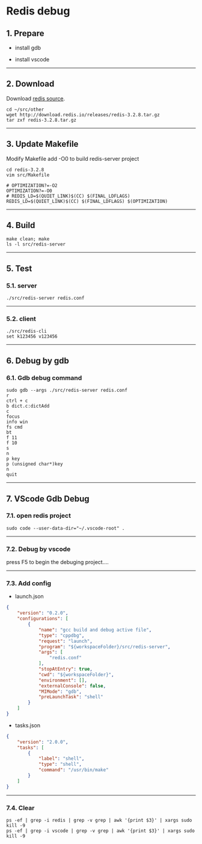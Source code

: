 # Redis debug

## 1. Prepare

- install gdb

- install vscode

---

## 2. Download

Download [redis source](http://download.redis.io/releases/).

```shell
cd ~/src/other
wget http://download.redis.io/releases/redis-3.2.8.tar.gz
tar zxf redis-3.2.8.tar.gz
```

---

## 3. Update Makefile

Modify Makefile add -O0 to build redis-server project

```shell
cd redis-3.2.8
vim src/Makefile
```

```shell
# OPTIMIZATION?=-O2
OPTIMIZATION?=-O0
# REDIS_LD=$(QUIET_LINK)$(CC) $(FINAL_LDFLAGS)
REDIS_LD=$(QUIET_LINK)$(CC) $(FINAL_LDFLAGS) $(OPTIMIZATION)
```

---

## 4. Build

```shell
make clean; make
ls -l src/redis-server
```

---

## 5. Test

### 5.1. server

```shell
./src/redis-server redis.conf
```

---

### 5.2. client

```shell
./src/redis-cli
set k123456 v123456
```

---

## 6. Debug by gdb

### 6.1. Gdb debug command

```shell
sudo gdb --args ./src/redis-server redis.conf
r
ctrl + c
b dict.c:dictAdd
c
focus
info win
fs cmd
bt
f 11
f 10
s
n
p key
p (unsigned char*)key
n
quit
```

---

## 7. VScode Gdb Debug

### 7.1. open redis project

```shell
sudo code --user-data-dir="~/.vscode-root" .
```

---

### 7.2. Debug by vscode

press F5 to begin the debuging project....

---

### 7.3. Add config

- launch.json

```json
{
    "version": "0.2.0",
    "configurations": [
        {
            "name": "gcc build and debug active file",
            "type": "cppdbg",
            "request": "launch",
            "program": "${workspaceFolder}/src/redis-server",
            "args": [
                "redis.conf"
            ],
            "stopAtEntry": true,
            "cwd": "${workspaceFolder}",
            "environment": [],
            "externalConsole": false,
            "MIMode": "gdb",
            "preLaunchTask": "shell"
        }
    ]
}
```

- tasks.json

```json
{
    "version": "2.0.0",
    "tasks": [
        {
            "label": "shell",
            "type": "shell",
            "command": "/usr/bin/make"
        }
    ]
}
```

---

### 7.4. Clear

```shell
ps -ef | grep -i redis | grep -v grep | awk '{print $3}' | xargs sudo kill -9
ps -ef | grep -i vscode | grep -v grep | awk '{print $3}' | xargs sudo kill -9
```
